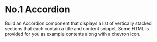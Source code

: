 # No.1 Accordion
Build an Accordion component that displays a list of vertically stacked sections that each contain a title and content snippet. Some HTML is provided for you as example contents along with a chevron icon.